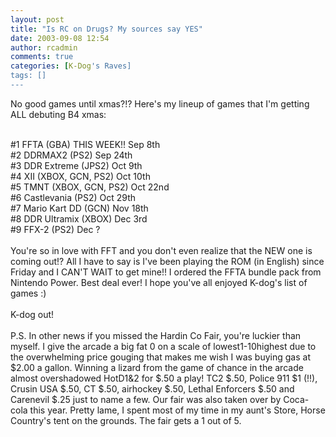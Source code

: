 ```yaml
---
layout: post
title: "Is RC on Drugs? My sources say YES"
date: 2003-09-08 12:54
author: rcadmin
comments: true
categories: [K-Dog's Raves]
tags: []
---
```

No good games until xmas?!? Here's my lineup of games that I'm getting ALL debuting B4 xmas:
<br />

<br />
#1 FFTA (GBA) THIS WEEK!! Sep 8th
<br />
#2 DDRMAX2 (PS2) Sep 24th
<br />
#3 DDR Extreme (JPS2) Oct 9th
<br />
#4 XII (XBOX, GCN, PS2) Oct 10th
<br />
#5 TMNT (XBOX, GCN, PS2) Oct 22nd
<br />
#6 Castlevania (PS2) Oct 29th
<br />
#7 Mario Kart DD (GCN) Nov 18th
<br />
#8 DDR Ultramix (XBOX) Dec 3rd
<br />
#9 FFX-2 (PS2) Dec ?
<br />

<br />
You're so in love with FFT and you don't even realize that the NEW one is coming out!? All I have to say is I've been playing the ROM (in English) since Friday and I CAN'T WAIT to get mine!! I ordered the FFTA bundle pack from Nintendo Power. Best deal ever! I hope you've all enjoyed K-dog's list of games :)
<br />

<br />
K-dog out!
<br />

<br />
P.S. In other news if you missed the Hardin Co Fair, you're luckier than myself. I give the arcade a big fat 0 on a scale of lowest1-10highest due to the overwhelming price gouging that makes me wish I was buying gas at $2.00 a gallon. Winning a lizard from the game of chance in the arcade almost overshadowed HotD1&2 for $.50 a play! TC2 $.50, Police 911 $1 (!!), Crusin USA $.50, CT $.50, airhockey $.50, Lethal Enforcers $.50 and Carenevil $.25 just to name a few. Our fair was also taken over by Coca-cola this year. Pretty lame, I spent most of my time in my aunt's Store, Horse Country's tent on the grounds. The fair gets a 1 out of 5.
